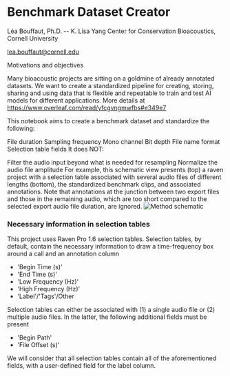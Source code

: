 # Benchmark Dataset Creator
Léa Bouffaut, Ph.D. -- K. Lisa Yang Center for Conservation Bioacoustics, Cornell University

lea.bouffaut@cornell.edu

Motivations and objectives

Many bioacoustic projects are sitting on a goldmine of already annotated datasets. We want to create a standardized pipeline for creating, storing, sharing and using data that is flexible and repeatable to train and test AI models for different applications. More details at https://www.overleaf.com/read/yfcgvngmwfbs#e349e7

This notebook aims to create a benchmark dataset and standardize the following:

File duration
Sampling frequency
Mono channel
Bit depth
File name format
Selection table fields
It does NOT:

Filter the audio input beyond what is needed for resampling
Normalize the audio file amplitude
For example, this schematic view presents (top) a raven project with a selection table associated with several audio files of different lengths (bottom), the standardized benchmark clips, and associated annotations. Note that annotations at the junction between two export files and those in the remaining audio, which are too short compared to the selected export audio file duration, are ignored.
![Method schematic]([http://url/to/img.png](https://github.com/leabouffaut/BenchmarkDatasetCreator/blob/main/illustrations/method_schematic.png))

### Necessary information in selection tables
This project uses Raven Pro 1.6 selection tables. 
Selection tables, by default, contain the necessary information to draw a time-frequency box around a call and an annotation column
* 'Begin Time (s)'
* 'End Time (s)'
* 'Low Frequency (Hz)'
* 'High Frequency (Hz)'
* 'Label'/'Tags'/Other

Selection tables can either be associated with (1) a single audio file or (2) multiple audio files. In the latter, the following additional fields must be present
* 'Begin Path'
* 'File Offset (s)'

We will consider that all selection tables contain all of the aforementioned fields, with a user-defined field for the label column.
